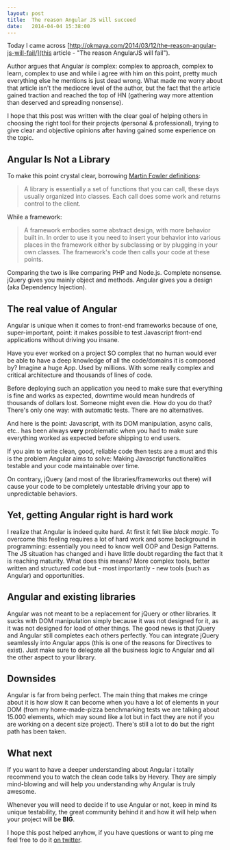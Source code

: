 ```yaml
---
layout: post
title:  The reason Angular JS will succeed
date:   2014-04-04 15:38:00
---
```


Today I came across [http://okmaya.com/2014/03/12/the-reason-angular-js-will-fail/](this article - "The reason AngularJS will fail").

Author argues that Angular *is* complex: complex to approach, complex to learn, complex to use and while i agree with him on this point, pretty much everything else he mentions is just dead wrong. What made me worry about that article isn't the mediocre level of the author, but the fact that the article gained traction and reached the top of HN (gathering way more attention than deserved and spreading nonsense).

I hope that this post was written with the clear goal of helping others in choosing the right tool for their projects (personal & professional), trying to give clear and objective opinions after having gained some experience on the topic.

## Angular Is Not a Library

To make this point crystal clear, borrowing [Martin Fowler definitions](http://martinfowler.com/bliki/InversionOfControl.html):
> A library is essentially a set of functions that you can call, these days usually organized into classes. Each call does some work and returns control to the client.

While a framework:
> A framework embodies some abstract design, with more behavior built in. In order to use it you need to insert your behavior into various places in the framework either by subclassing or by plugging in your own classes. The framework's code then calls your code at these points.

Comparing the two is like comparing PHP and Node.js. Complete nonsense. jQuery gives you mainly object and methods. Angular gives you a design (aka Dependency Injection).

## The real value of Angular
Angular is unique when it comes to front-end frameworks because of one, super-important, point: it makes possible to test Javascript front-end applications without driving you insane. 

Have you ever worked on a project SO complex that no human would ever be able to have a deep knowledge of all the code/domains it is composed by? Imagine a huge App. Used by millions. With some really complex and critical architecture and thousands of lines of code.

Before deploying such an application you need to make sure that everything is fine and works as expected, downtime would mean hundreds of thousands of dollars lost. Someone might even die. How do you do that? There's only one way: with automatic tests. There are no alternatives.

And here is the point: Javascript, with its DOM manipulation, async calls, etc.. has been always **very** problematic when you had to make sure everything worked as expected before shipping to end users.

If you aim to write clean, good, reliable code then tests are a must and this is the problem Angular aims to solve: Making Javascript functionalities testable and your code maintainable over time.

On contrary, jQuery (and most of the libraries/frameworks out there) will cause your code to be completely untestable driving your app to unpredictable behaviors.

## Yet, getting Angular right is hard work

I realize that Angular is indeed quite hard. At first it felt like *black magic*. To overcome this feeling requires a lot of hard work and some background in programming: essentially you need to know well OOP and Design Patterns. The JS situation has changed and i have little doubt regarding the fact that it is reaching maturity. What does this means? More complex tools, better written and structured code but - most importantly - new tools (such as Angular) and opportunities.

## Angular and existing libraries

Angular was not meant to be a replacement for jQuery or other libraries. It sucks with DOM manipulation simply because it was not designed for it, as it was not designed for load of other things. The good news is that jQuery and Angular still completes each others perfectly. You can integrate jQuery seamlessly into Angular apps (this is one of the reasons for Directives to exist). Just make sure to delegate all the business logic to Angular and all the other aspect to your library.

## Downsides

Angular is far from being perfect. The main thing that makes me cringe about it is how slow it can become when you have a lot of elements in your DOM (from my home-made-pizza benchmarking tests we are talking about 15.000 elements, which may sound like a lot but in fact they are not if you are working on a decent size project). There's still a lot to do but the right path has been taken.

## What next

If you want to have a deeper understanding about Angular i totally recommend you to watch the clean code talks by Hevery. They are simply mind-blowing and will help you understanding why Angular is truly awesome.

Whenever you will need to decide if to use Angular or not, keep in mind its unique testability, the great community behind it and how it will help when your project will be **BIG**.

I hope this post helped anyhow, if you have questions or want to ping me feel free to do it [on twitter](http://twitter.com/jnardiello).
